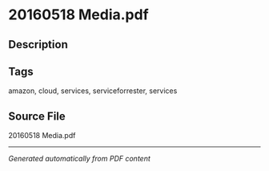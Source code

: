 # 20160518 Media.pdf

## Description

## Tags
amazon, cloud, services, serviceforrester, services

## Source File
20160518 Media.pdf

---
*Generated automatically from PDF content*
